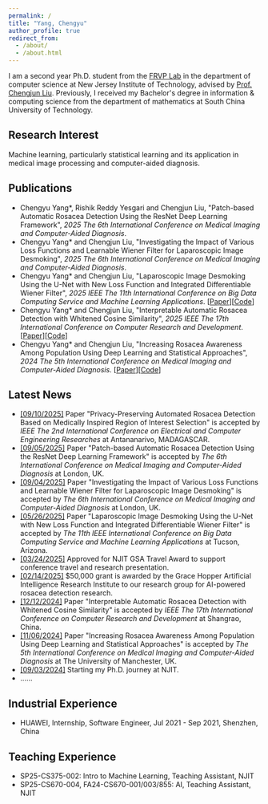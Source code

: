 ```yaml
---
permalink: /
title: "Yang, Chengyu"
author_profile: true
redirect_from: 
  - /about/
  - /about.html
---
```

I am a second year Ph.D. student from the [FRVP Lab](https://frvp.njit.edu/index.html) in the department of computer science at New Jersey Institute of Technology, advised by [Prof. Chengjun Liu](https://web.njit.edu/~cliu/). Previously, I received my Bachelor's degree in information & computing science from the department of mathematics at South China University of Technology. 

Research Interest
------
Machine learning, particularly statistical learning and its application in medical image processing and computer-aided diagnosis.


Publications
------
- Chengyu Yang*, Rishik Reddy Yesgari and Chengjun Liu, "Patch-based Automatic Rosacea Detection Using the ResNet Deep Learning Framework", <em>2025 The 6th International Conference on Medical Imaging and Computer-Aided Diagnosis</em>.
- Chengyu Yang* and Chengjun Liu, "Investigating the Impact of Various Loss Functions and Learnable Wiener Filter for Laparoscopic Image Desmoking", <em>2025 The 6th International Conference on Medical Imaging and Computer-Aided Diagnosis</em>.
- Chengyu Yang* and Chengjun Liu, "Laparoscopic Image Desmoking Using the U-Net with New Loss Function and Integrated Differentiable Wiener Filter", <em>2025 IEEE The 11th International Conference on Big Data Computing Service and Machine Learning Applications</em>. [[Paper](https://arxiv.org/pdf/2505.21634)][[Code](https://github.com/chengyuyang-njit/ImageDesmoke)]
- Chengyu Yang* and Chengjun Liu, "Interpretable Automatic Rosacea Detection with Whitened Cosine Similarity", <em>2025 IEEE The 17th International Conference on Computer Research and Development</em>.[[Paper](https://ieeexplore.ieee.org/document/10962992)][[Code](https://github.com/chengyuyang-njit/ICCRD-2025)]
- Chengyu Yang* and Chengjun Liu, "Increasing Rosacea Awareness Among Population Using Deep Learning and Statistical Approaches", <em>2024 The 5th International Conference on Medical Imaging and Computer-Aided Diagnosis</em>.
[[Paper](https://link.springer.com/content/pdf/10.1007/978-981-96-3863-5_11.pdf)][[Code](https://github.com/chengyuyang-njit/rosacea_detection)]

Latest News
------
- <u>[09/10/2025]</u> Paper "Privacy-Preserving Automated Rosacea Detection Based on Medically Inspired Region of Interest Selection" is accepted by <em>IEEE The 2nd International Conference on Electrical and Computer Engineering Researches</em> at Antananarivo, MADAGASCAR.
- <u>[09/05/2025]</u> Paper "Patch-based Automatic Rosacea Detection Using the ResNet Deep Learning Framework" is accepted by <em>The 6th International Conference on Medical Imaging and Computer-Aided Diagnosis</em> at London, UK.
- <u>[09/04/2025]</u> Paper "Investigating the Impact of Various Loss Functions and Learnable Wiener Filter for Laparoscopic Image Desmoking" is accepted by <em>The 6th International Conference on Medical Imaging and Computer-Aided Diagnosis</em> at London, UK.
- <u>[05/26/2025]</u> Paper "Laparoscopic Image Desmoking Using the U-Net with New Loss Function and Integrated Differentiable Wiener Filter" is accepted by <em>The 11th IEEE International Conference on Big Data Computing Service and Machine Learning Applications</em> at Tucson, Arizona.
- <u>[03/24/2025]</u> Approved for NJIT GSA Travel Award to support conference travel and research presentation.
- <u>[02/14/2025]</u> $50,000 grant is awarded by the Grace Hopper Artificial Intelligence Research Institute to our research group for AI-powered rosacea detection research.
- <u>[12/12/2024]</u> Paper "Interpretable Automatic Rosacea Detection with Whitened Cosine Similarity" is accepted by <em>IEEE The 17th International Conference on Computer Research and Development</em> at Shangrao, China.
- <u>[11/06/2024]</u> Paper "Increasing Rosacea Awareness Among Population Using Deep Learning and Statistical Approaches" is accepted by <em>The 5th International Conference on Medical Imaging and Computer-Aided Diagnosis</em> at The University of Manchester, UK.
- <u>[09/03/2024]</u> Starting my Ph.D. journey at NJIT.
- ......


Industrial Experience
------
-  HUAWEI, Internship, Software Engineer, Jul 2021 - Sep 2021, Shenzhen, China


Teaching Experience
------
- SP25-CS375-002: Intro to Machine Learning, Teaching Assistant, NJIT
- SP25-CS670-004, FA24-CS670-001/003/855: AI, Teaching Assistant, NJIT
<!--- SP24-CSCI301: Software Development, Teaching Assistant, William & Mary- FA23-CSCI243, SP23-CSCI243: Discrete Structures, Teaching Assistant, William & Mary- FA22-CSCI340: Algorithms, Teaching Assistant, William & Mary-->

